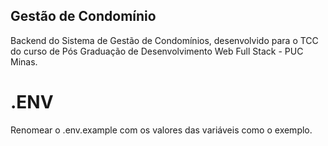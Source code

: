 ## Gestão de Condomínio

Backend do Sistema de Gestão de Condomínios, desenvolvido para o TCC do curso de Pós Graduação de Desenvolvimento Web Full Stack - PUC Minas.

# .ENV

Renomear o .env.example com os valores das variáveis como o exemplo.
